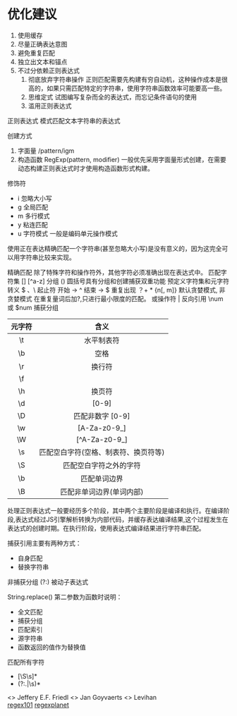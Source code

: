 # 优化建议 
1. 使用缓存 
2. 尽量正确表达意图
3. 避免重复匹配 
4. 独立出文本和锚点 
5. 不过分依赖正则表达式 
    1. 彻底放弃字符串操作 
        正则匹配需要先构建有穷自动机，这种操作成本是很高的，如果只需匹配特定的字符串，使用字符串函数效率可能要高一些。
    2. 思维定式 
        试图编写复杂而全的表达式，而忘记条件语句的使用
    3. 滥用正则表达式

正则表达式 模式匹配文本字符串的表达式

创建方式
1. 字面量 /pattern/igm
2. 构造函数 RegExp(pattern, modifier)
一般优先采用字面量形式创建，在需要动态构建正则表达式时才使用构造函数形式构建。

修饰符
+ i 忽略大小写
+ g 全局匹配
+ m 多行模式
+ y 粘连匹配
+ u 字符模式 一般是编码单元操作模式

使用正在表达精确匹配一个字符串(甚至忽略大小写)是没有意义的，因为这完全可以用字符串比较来实现。

精确匹配 除了特殊字符和操作符外，其他字符必须准确出现在表达式中。
匹配字符集 [] [^a-z]
分组 () 圆括号具有分组和创建捕获双重功能
预定义字符集和元字符
转义 \$ 、\\
起止符 开始 -> ^  结束 -> $
重复出现 ？+ * {n[, m]} 
默认贪婪模式, 非贪婪模式 在重复量词后加?,只进行最小限度的匹配。
或操作符 | 
反向引用  \num 或 $num 捕获分组

| 元字符 | 含义 |
|:----:|:----:|
| \t | 水平制表符 |
| \b | 空格 |
| \r | 换行符  |
| \f |   |
| \h | 换页符 |
| \d | [0-9] |
| \D | 匹配非数字 [0-9]  |
| \w | [A-Za-z0-9_] |
| \W | [^A-Za-z0-9_] |
| \s | 匹配空白字符(空格、制表符、换页符等) |
| \S | 匹配空白字符之外的字符 |
| \b | 匹配单词边界 |
| \B | 匹配非单词边界(单词内部) |

处理正则表达式一般要经历多个阶段，其中两个主要阶段是编译和执行。在编译阶段,表达式经过JS引擎解析转换为内部代码，并缓存表达编译结果,这个过程发生在表达式的创建时期。在执行阶段，使用表达式编译结果进行字符串匹配。

捕获引用主要有两种方式：
+ 自身匹配
+ 替换字符串 

非捕获分组 (?:)  被动子表达式


String.replace()
第二参数为函数时说明：
+ 全文匹配 
+ 捕获分组 
+ 匹配索引
+ 源字符串
+ 函数返回的值作为替换值

匹配所有字符
+ [\S\s]* 
+ (?:.|\s)*

<<Matering Regular Expression>> Jeffery E.F. Friedl
<<Introducing Regular Expression>> Jan Goyvaerts
<<Regular Expression Cookbook>>  Levihan  
[regex101](https://regex101.com/)
[regexplanet](http://www.regexplanet.com/advanced/javascript/index.html)
